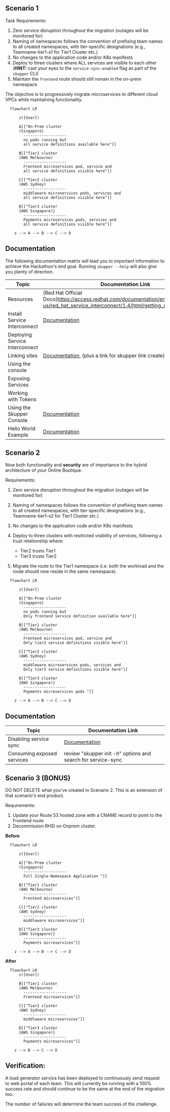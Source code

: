 
## Scenario 1 

Task Requirements:

1. Zero service disruption throughout the migration (outages will be monitored for)
2. Naming of namespaces follows the convention of prefixing team names to all created namespaces, with tier-specific designations (e.g., Teamname-tier1-s1 for Tier1 Cluster etc.)
3. No changes to the application code and/or K8s manifests
4. Deploy to three clusters where ALL services are visible to each other (**HINT:** cast your eyes to the `service-sync-enabled` flag as part of the `skupper` CLI)
5. Maintain the `frontend` route should still remain in the on-prem namespace

The objective is to progressively migrate microservices to different cloud VPCs while maintaining functionality. 


```mermaid  %%{init: {"flowchart": {"htmlLabels": false}} }%%
  flowchart LR

      z([User])

      A[["On-Prem cluster  
      (Singapore)
        ------------------- 
        no pods running but
        all service definitions available here"]]

      B[["Tier1 cluster 
      (AWS Melbourne)
        -------------------
        Frontend microservices pod, service and
        all service definitions visible here"]]

      C[["Tier2 cluster  
      (AWS Sydney)
        -------------------
        middleware microservices pods, services and
        all service definitions visible here"]]

      D[["Tier3 cluster  
      {AWS Singapore)}
        -------------------
        Payments microservices pods, services and
        all service definitions visible here"]]

    z --> A --> B --> C --> D    
  ```

## Documentation

The following documentation matrix will lead you to important information to achieve the Hackathon's end goal. Running `skupper --help` will also give you plenty of direction. 

| Topic                               | Documentation Link                                    |
|-------------------------------------|-------------------------------------------------------| 
| Resources                           | (Red Hat Official Doco)https://access.redhat.com/documentation/en-us/red_hat_service_interconnect/1.4/html/getting_started/resources) |
| Install Service Interconnect        | [Documentation](https://skupper.io/install/index.html) |
| Deploying Service Interconnect      | |
| Linking sites | [Documentation](https://skupper.io/docs/cli/tokens.html), (plus a link for skupper link create)  |
| Using the console | |
| Exposing Services | |
| Working with Tokens                 |   |
| Using the Skupper Console         | [Documentation](https://skupper.io/docs/console/index.html,_target=blank) |
| Hello World Example               | [Documentation](https://skupper.io/start/index.html)  |



## Scenario 2

Now both functionality and **security** are of importance to the hybrid architecture of your Online Boutique. 

Requirements:

1. Zero service disruption throughout the migration (outages will be monitored for)
2. Naming of namespaces follows the convention of prefixing team names to all created namespaces, with tier-specific designations (e.g., Teamname-tier1-s2 for Tier1 Cluster etc.)
3. No changes to the application code and/or K8s manifests
4. Deploy to three clusters with restricted visibility of services, following a trust relationship where:

   - Tier2 trusts Tier1
   - Tier3 trusts Tier2
  
5. Migrate the route to the Tier1 namespace (i.e. both the workload and the route should now reside in the same namespace).


```mermaid  %%{init: {"flowchart": {"htmlLabels": false}} }%%
  flowchart LR

      z([User])

      A[["On-Prem cluster  
      (Singapore)
        ------------------- 
        no pods running but
        Only frontend service definition available here"]]

      B[["Tier1 cluster 
      (AWS Melbourne)
        -------------------
        Frontend microservices pod, service and
        Only tier2 service definitions visible here"]]

      C[["Tier2 cluster  
      (AWS Sydney)
        -------------------
        middleware microservices pods, services and
        Only tier3 service definitions visible here"]]

      D[["Tier3 cluster  
      {AWS Singapore)}
        -------------------
        Payments microservices pods "]]

    z --> A --> B --> C --> D    
  ```
## Documentation

| Topic                               | Documentation Link                                    |
|-------------------------------------|-------------------------------------------------------|
| Disabling service sync              | [Documentation](https://skupper.io/docs/cli/tokens.html)  |
| Consuming exposed services          | review "skupper init -h" options and search for service-sync |


## Scenario 3 (BONUS)

DO NOT DELETE what you've created in Scenario 2. This is an extension of that scenario's end product.

Requirements:

1. Update your Route 53 hosted zone with a CNAME record to point to the Frontend route
2. Decommission RHSI on Onprem cluster.

**Before**

```mermaid  %%{init: {"flowchart": {"htmlLabels": false}} }%%
  flowchart LR

      z([User])

      A[["On-Prem cluster  
      (Singapore)
        -------------------
        Full Single-Namespace Application "]]

      B[["Tier1 cluster 
      (AWS Melbourne)
        -------------------
        Frontend microservices"]]

      C[["Tier2 cluster  
      (AWS Sydney)
        -------------------
        middleware microservices"]]

      D[["Tier3 cluster  
      {AWS Singapore)}
        -------------------
        Payments microservices"]]

    z --> A --> B --> C --> D    
  ```


**After**

```mermaid  %%{init: {"flowchart": {"htmlLabels": false}} }%%
  flowchart LR
      z([User])

      B[["Tier1 cluster 
      (AWS Melbourne)
        -------------------
        Frontend microservices"]]

      C[["Tier2 cluster  
      (AWS Sydney)
        -------------------
        middleware microservices"]]

      D[["Tier3 cluster  
      {AWS Singapore)}
        -------------------
        Payments microservices"]]

    z --> B --> C --> D    
  ```

## Verification:

A load generator service has been deployed to continuously send request to web portal of each team. This will currently be running with a 100% success rate and should continue to be the same at the end of the migration too.

The number of failures will determine the team success of the challenge.
